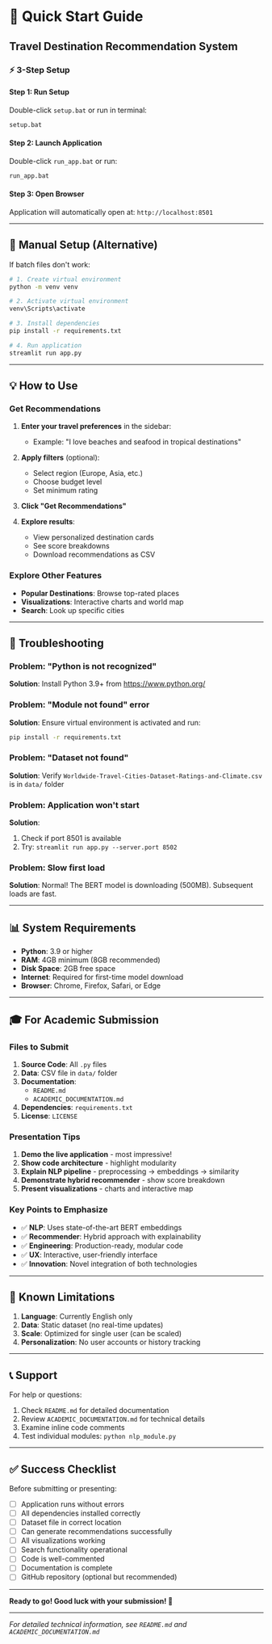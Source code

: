 # 🚀 Quick Start Guide

## Travel Destination Recommendation System

### ⚡ 3-Step Setup

#### Step 1: Run Setup
Double-click `setup.bat` or run in terminal:
```bash
setup.bat
```

#### Step 2: Launch Application
Double-click `run_app.bat` or run:
```bash
run_app.bat
```

#### Step 3: Open Browser
Application will automatically open at: `http://localhost:8501`

---

## 📝 Manual Setup (Alternative)

If batch files don't work:

```bash
# 1. Create virtual environment
python -m venv venv

# 2. Activate virtual environment
venv\Scripts\activate

# 3. Install dependencies
pip install -r requirements.txt

# 4. Run application
streamlit run app.py
```

---

## 💡 How to Use

### Get Recommendations

1. **Enter your travel preferences** in the sidebar:
   - Example: "I love beaches and seafood in tropical destinations"

2. **Apply filters** (optional):
   - Select region (Europe, Asia, etc.)
   - Choose budget level
   - Set minimum rating

3. **Click "Get Recommendations"**

4. **Explore results**:
   - View personalized destination cards
   - See score breakdowns
   - Download recommendations as CSV

### Explore Other Features

- **Popular Destinations**: Browse top-rated places
- **Visualizations**: Interactive charts and world map
- **Search**: Look up specific cities

---

## 🔧 Troubleshooting

### Problem: "Python is not recognized"
**Solution**: Install Python 3.9+ from https://www.python.org/

### Problem: "Module not found" error
**Solution**: Ensure virtual environment is activated and run:
```bash
pip install -r requirements.txt
```

### Problem: "Dataset not found"
**Solution**: Verify `Worldwide-Travel-Cities-Dataset-Ratings-and-Climate.csv` is in `data/` folder

### Problem: Application won't start
**Solution**: 
1. Check if port 8501 is available
2. Try: `streamlit run app.py --server.port 8502`

### Problem: Slow first load
**Solution**: Normal! The BERT model is downloading (500MB). Subsequent loads are fast.

---

## 📊 System Requirements

- **Python**: 3.9 or higher
- **RAM**: 4GB minimum (8GB recommended)
- **Disk Space**: 2GB free space
- **Internet**: Required for first-time model download
- **Browser**: Chrome, Firefox, Safari, or Edge

---

## 🎓 For Academic Submission

### Files to Submit

1. **Source Code**: All `.py` files
2. **Data**: CSV file in `data/` folder
3. **Documentation**: 
   - `README.md`
   - `ACADEMIC_DOCUMENTATION.md`
4. **Dependencies**: `requirements.txt`
5. **License**: `LICENSE`

### Presentation Tips

1. **Demo the live application** - most impressive!
2. **Show code architecture** - highlight modularity
3. **Explain NLP pipeline** - preprocessing → embeddings → similarity
4. **Demonstrate hybrid recommender** - show score breakdown
5. **Present visualizations** - charts and interactive map

### Key Points to Emphasize

- ✅ **NLP**: Uses state-of-the-art BERT embeddings
- ✅ **Recommender**: Hybrid approach with explainability
- ✅ **Engineering**: Production-ready, modular code
- ✅ **UX**: Interactive, user-friendly interface
- ✅ **Innovation**: Novel integration of both technologies

---

## 🐛 Known Limitations

1. **Language**: Currently English only
2. **Data**: Static dataset (no real-time updates)
3. **Scale**: Optimized for single user (can be scaled)
4. **Personalization**: No user accounts or history tracking

---

## 📞 Support

For help or questions:

1. Check `README.md` for detailed documentation
2. Review `ACADEMIC_DOCUMENTATION.md` for technical details
3. Examine inline code comments
4. Test individual modules: `python nlp_module.py`

---

## ✅ Success Checklist

Before submitting or presenting:

- [ ] Application runs without errors
- [ ] All dependencies installed correctly
- [ ] Dataset file in correct location
- [ ] Can generate recommendations successfully
- [ ] All visualizations working
- [ ] Search functionality operational
- [ ] Code is well-commented
- [ ] Documentation is complete
- [ ] GitHub repository (optional but recommended)

---

**Ready to go! Good luck with your submission! 🎉**

---

*For detailed technical information, see `README.md` and `ACADEMIC_DOCUMENTATION.md`*
